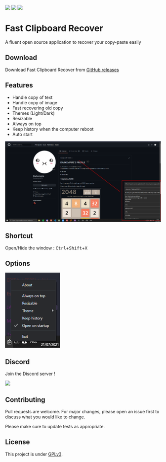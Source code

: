 ![](https://img.shields.io/codefactor/grade/github/Darkempire78/Fast-Clipboard-Recover?style=for-the-badge) ![](https://img.shields.io/github/repo-size/Darkempire78/Fast-Clipboard-Recover?style=for-the-badge) <a href="https://discord.com/invite/sPvJmY7mcV"><img src="https://img.shields.io/discord/831524351311609907?color=%237289DA&label=DISCORD&style=for-the-badge"></a>

# Fast Clipboard Recover
A fluent open source application to recover your copy-paste easily

## Download

Download Fast Clipboard Recover from [GitHub releases](https://github.com/Darkempire78/Fast-Clipboard-Recover/releases/)

## Features

* Handle copy of text
* Handle copy of image
* Fast recovering old copy
* Themes (Light/Dark)
* Resizable
* Always on top
* Keep history when the computer reboot
* Auto start

<img src="https://github.com/Darkempire78/Fast-Clipboard-Recover/blob/main/Preview.png" width="900"/>

## Shortcut

Open/Hide the window : <kbd>Ctrl</kbd>+<kbd>Shift</kbd>+<kbd>X</kbd>

## Options

<img src="Options.png"/>

## Discord

Join the Discord server !

[![](https://i.imgur.com/UfyvtOL.png)](https://discord.gg/sPvJmY7mcV)

## Contributing

Pull requests are welcome. For major changes, please open an issue first to discuss what you would like to change.

Please make sure to update tests as appropriate.


## License

This project is under [GPLv3](LICENSE).
